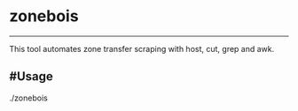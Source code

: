 # zonebois
---
This tool automates zone transfer scraping with host, cut, grep and awk.

#Usage
---
./zonebois <domain>
